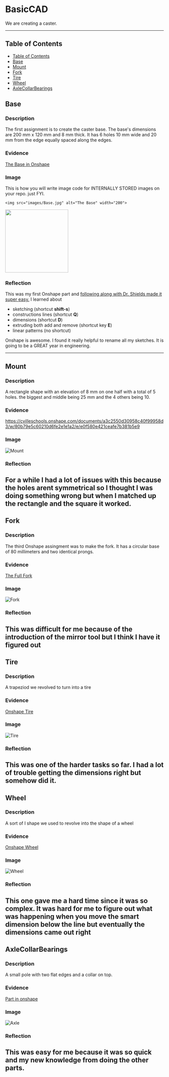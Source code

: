 # BasicCAD

We are creating a caster.

---
## Table of Contents
* [Table of Contents](#Table-of-Contents)
* [Base](#Base)
* [Mount](#Mount)
* [Fork](#Fork)
* [Tire](#Tire)
* [Wheel](#Wheel)
* [AxleCollarBearings](#AxleCollarBearings)

## Base

### Description

The first assignment is to create the caster base.  The base's dimensions are 200 mm x 120 mm and 8 mm thick.  It has 6 holes 10 mm wide and 20 mm from the edge equally spaced along the edges.

### Evidence
[The Base in Onshape](https://cvilleschools.onshape.com/documents/0d70f655203ca304cb3c5b7d/w/f55603f962f6fc74f5548a68/e/41d730c570a8d75fce9f51b6)

### Image
This is how you will write image code for INTERNALLY STORED images on your repo.   just FYI.
~~~
<img src="images/Base.jpg" alt="The Base" width="200">
~~~
<img src="https://github.com/OneCHSEngr/BasicCAD/blob/master/images/Base.jpg" width="200">

### Reflection

This was my first Onshape part and [following along with Dr. Shields made it super easy.](https://www.youtube.com/watch?v=93BFUD-HAG8&feature=emb_title&scrlybrkr=5670f0b4)  I learned about 
* sketching (shortcut **shift-s**)
* constructions lines (shortcut **Q**)
* dimensions (shortcut **D**)
* extruding both add and remove (shortcut key **E**)
* linear patterns (no shortcut)

Onshape is awesome.  I found it really helpful to rename all my sketches.  It is going to be a GREAT year in engineering.

---


## Mount

### Description
A rectangle shape with an elevation of 8 mm on one half with a total of 5 holes. the biggest and middle being 25 mm and the 4 others being 10.
### Evidence
https://cvilleschools.onshape.com/documents/a3c2550d30958c40f99958d3/w/80b79e5c60210d6fe2e1e1a2/e/e0f580e421ceafe7b381b5e9
### Image
![Mount](https://user-images.githubusercontent.com/71342179/97067404-f1b87580-158a-11eb-8e7c-e110f2df12e1.PNG)

### Reflection

For a while I had a lot of issues with this because the holes arent symmetrical so I thought I was doing something wrong but when I matched up the rectangle and the square it worked.
---


## Fork

### Description
The third Onshape assingment was to make the fork. It has a circular base of 80 millimeters and two identical prongs.
### Evidence
[The Full Fork](https://cvilleschools.onshape.com/documents/25c4cb4b1a5337e5e5844fdf/w/47679b46742962c05fa6b1e4/e/423d1a3a797de42c3bad77b7)
### Image
![Fork](https://user-images.githubusercontent.com/71342179/96913160-4536a080-1471-11eb-8c3b-8b00408f846e.PNG)

### Reflection

This was difficult for me because of the introduction of the mirror tool but I think I have it figured out
---


## Tire

### Description
A trapeziod we revolved to turn into a tire
### Evidence
[Onshape Tire](https://cvilleschools.onshape.com/documents/9a048b9a6dd8dd88710b13e3/w/0ced163be124f05c75a8458a/e/95116ffa1afd32593e0464d6)
### Image
![Tire](https://user-images.githubusercontent.com/71342179/96913420-95156780-1471-11eb-99f2-d1dbe81ce045.PNG)

### Reflection

This was one of the harder tasks so far. I had a lot of trouble getting the dimensions right but somehow did it.
---


## Wheel

### Description
A sort of I shape we used to revolve into the shape of a wheel
### Evidence
[Onshape Wheel](https://cvilleschools.onshape.com/documents/d57a99365cc12a9ce01e05ad/w/08ade223c582022779ee3271/e/bf6af9495712ed3fb2ee178e)
### Image
![Wheel](https://user-images.githubusercontent.com/71342179/96913478-ac545500-1471-11eb-851e-395824191ea8.PNG)
### Reflection

This one gave me a hard time since it was so complex. It was hard for me to figure out what was happening when you move the smart dimension below the line but eventually the dimensions came out right
---


## AxleCollarBearings

### Description
A small pole with two flat edges and a collar on top.
### Evidence
[Part in onshape](https://cvilleschools.onshape.com/documents/3b4647e9aa2aa6e94bd78b6c/w/97952f349cb144ddd4fc75bb/e/413092549a752bd5afe455eb)
### Image
![Axle](https://user-images.githubusercontent.com/71342179/96913977-5df38600-1472-11eb-8a9b-1a5f15d1f142.PNG)
### Reflection

This was easy for me because it was so quick and my new knowledge from doing the other parts.
---
